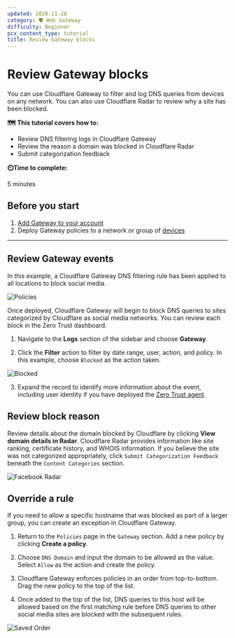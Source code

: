 ```yaml
---
updated: 2020-11-28
category: 🛡️ Web Gateway
difficulty: Beginner
pcx_content_type: tutorial
title: Review Gateway blocks
---
```


# Review Gateway blocks

You can use Cloudflare Gateway to filter and log DNS queries from devices on any network. You can also use Cloudflare Radar to review why a site has been blocked.

**🗺️ This tutorial covers how to:**

- Review DNS filtering logs in Cloudflare Gateway
- Review the reason a domain was blocked in Cloudflare Radar
- Submit categorization feedback

**⏲️Time to complete:**

5 minutes

## Before you start

1.  [Add Gateway to your account](/cloudflare-one/setup/)
1.  Deploy Gateway policies to a network or group of [devices](/cloudflare-one/policies/filtering/dns-policies/)

---

## Review Gateway events

In this example, a Cloudflare Gateway DNS filtering rule has been applied to all locations to block social media.

![Policies](/cloudflare-one/static/secure-web-gateway/review-gateway-block/block-social.png)

Once deployed, Cloudflare Gateway will begin to block DNS queries to sites categorized by Cloudflare as social media networks. You can review each block in the Zero Trust dashboard.

1. Navigate to the **Logs** section of the sidebar and choose **Gateway**.

2. Click the **Filter** action to filter by date range, user, action, and policy. In this example, choose `Blocked` as the action taken.

![Blocked](/cloudflare-one/static/secure-web-gateway/review-gateway-block/blocked.png)

3. Expand the record to identify more information about the event, including user identity if you have deployed the [Zero Trust agent](/cloudflare-one/connections/connect-devices/).


## Review block reason

Review details about the domain blocked by Cloudflare by clicking **View domain details in Radar**. Cloudflare Radar provides information like site ranking, certificate history, and WHOIS information. If you believe the site was not categorized appropriately, click `Submit Categorization Feedback` beneath the `Content Categories` section.

![Facebook Radar](/cloudflare-one/static/secure-web-gateway/review-gateway-block/facebook-radar.png)

## Override a rule

If you need to allow a specific hostname that was blocked as part of a larger group, you can create an exception in Cloudflare Gateway.

1. Return to the `Policies` page in the `Gateway` section. Add a new policy by clicking **Create a policy**.

2. Choose `DNS Domain` and input the domain to be allowed as the value. Select `Allow` as the action and create the policy.

3. Cloudflare Gateway enforces policies in an order from top-to-bottom. Drag the new policy to the top of the list.

4. Once added to the top of the list, DNS queries to this host will be allowed based on the first matching rule before DNS queries to other social media sites are blocked with the subsequent rules.

![Saved Order](/cloudflare-one/static/secure-web-gateway/review-gateway-block/after-order.png)
